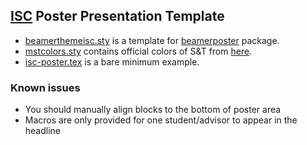 ## [ISC](isc.mst.edu) Poster Presentation Template

- [beamerthemeisc.sty]() is a template for [beamerposter](https://www.ctan.org/pkg/beamerposter?lang=en) package.
- [mstcolors.sty]() contains official colors of S&T from [here](https://brand.mst.edu/color/).
- [isc-poster.tex]() is a bare minimum example.


### Known issues

- You should manually align blocks to the bottom of poster area
- Macros are only provided for one student/advisor to appear in the headline
